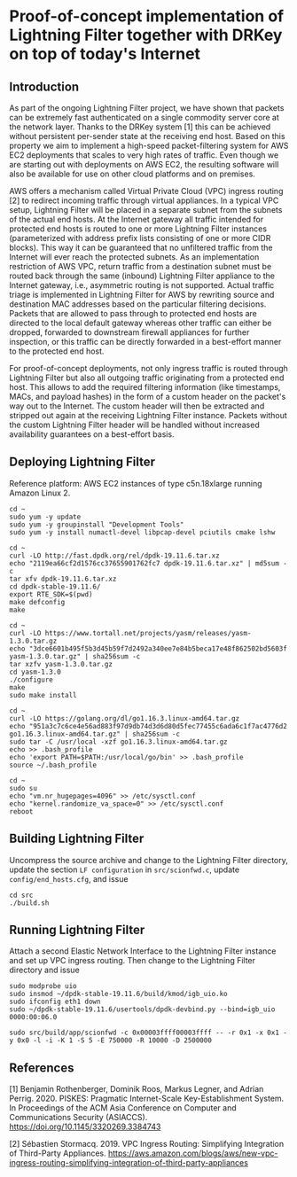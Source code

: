 # Proof-of-concept implementation of Lightning Filter together with DRKey on top of today's Internet

## Introduction
As part of the ongoing Lightning Filter project, we have shown that packets can be extremely fast authenticated on a single commodity server core at the network layer. Thanks to the DRKey system [1] this can be achieved without persistent per-sender state at the receiving end host. Based on this property we aim to implement a high-speed packet-filtering system for AWS EC2 deployments that scales to very high rates of traffic. Even though we are starting out with deployments on AWS EC2, the resulting software will also be available for use on other cloud platforms and on premises.

AWS offers a mechanism called Virtual Private Cloud (VPC) ingress routing [2] to redirect incoming traffic through virtual appliances. In a typical VPC setup, Lightning Filter will be placed in a separate subnet from the subnets of the actual end hosts. At the Internet gateway all traffic intended for protected end hosts is routed to one or more Lightning Filter instances (parameterized with address prefix lists consisting of one or more CIDR blocks). This way it can be guaranteed that no unfiltered traffic from the Internet will ever reach the protected subnets. As an implementation restriction of AWS VPC, return traffic from a destination subnet must be routed back through the same (inbound) Lightning Filter appliance to the Internet gateway, i.e., asymmetric routing is not supported. Actual traffic triage is implemented in Lightning Filter for AWS by rewriting source and destination MAC addresses based on the particular filtering decisions. Packets that are allowed to pass through to protected end hosts are directed to the local default gateway whereas other traffic can either be dropped, forwarded to downstream firewall appliances for further inspection, or this traffic can be directly forwarded in a best-effort manner to the protected end host.

For proof-of-concept deployments, not only ingress traffic is routed through Lightning Filter but also all outgoing traffic originating from a protected end host. This allows to add the required filtering information (like timestamps, MACs, and payload hashes) in the form of a custom header on the packet's way out to the Internet. The custom header will then be extracted and stripped out again at the receiving Lightning Filter instance. Packets without the custom Lightning Filter header will be handled without increased availability guarantees on a best-effort basis.

## Deploying Lightning Filter

Reference platform: AWS EC2 instances of type c5n.18xlarge running Amazon Linux 2.

```
cd ~
sudo yum -y update
sudo yum -y groupinstall "Development Tools"
sudo yum -y install numactl-devel libpcap-devel pciutils cmake lshw

cd ~
curl -LO http://fast.dpdk.org/rel/dpdk-19.11.6.tar.xz
echo "2119ea66cf2d1576cc37655901762fc7 dpdk-19.11.6.tar.xz" | md5sum -c
tar xfv dpdk-19.11.6.tar.xz 
cd dpdk-stable-19.11.6/
export RTE_SDK=$(pwd)
make defconfig
make

cd ~
curl -LO https://www.tortall.net/projects/yasm/releases/yasm-1.3.0.tar.gz
echo "3dce6601b495f5b3d45b59f7d2492a340ee7e84b5beca17e48f862502bd5603f  yasm-1.3.0.tar.gz" | sha256sum -c
tar xzfv yasm-1.3.0.tar.gz
cd yasm-1.3.0
./configure
make
sudo make install

cd ~
curl -LO https://golang.org/dl/go1.16.3.linux-amd64.tar.gz
echo "951a3c7c6ce4e56ad883f97d9db74d3d6d80d5fec77455c6ada6c1f7ac4776d2 go1.16.3.linux-amd64.tar.gz" | sha256sum -c
sudo tar -C /usr/local -xzf go1.16.3.linux-amd64.tar.gz
echo >> .bash_profile
echo 'export PATH=$PATH:/usr/local/go/bin' >> .bash_profile
source ~/.bash_profile

cd ~
sudo su
echo "vm.nr_hugepages=4096" >> /etc/sysctl.conf
echo "kernel.randomize_va_space=0" >> /etc/sysctl.conf
reboot
```

## Building Lightning Filter

Uncompress the source archive and change to the Lightning Filter directory, update the section `LF configuration` in `src/scionfwd.c`, update `config/end_hosts.cfg`, and issue

```
cd src
./build.sh
```

## Running Lightning Filter

Attach a second Elastic Network Interface to the Lightning Filter instance and set up VPC ingress routing. Then change to the Lightning Filter directory and issue

```
sudo modprobe uio
sudo insmod ~/dpdk-stable-19.11.6/build/kmod/igb_uio.ko
sudo ifconfig eth1 down
sudo ~/dpdk-stable-19.11.6/usertools/dpdk-devbind.py --bind=igb_uio 0000:00:06.0

sudo src/build/app/scionfwd -c 0x00003ffff00003ffff -- -r 0x1 -x 0x1 -y 0x0 -l -i -K 1 -S 5 -E 750000 -R 10000 -D 2500000
```

## References

[1] Benjamin Rothenberger, Dominik Roos, Markus Legner, and Adrian Perrig. 2020. PISKES: Pragmatic Internet-Scale Key-Establishment System. In Proceedings of the ACM Asia Conference on Computer and Communications Security (ASIACCS). https://doi.org/10.1145/3320269.3384743

[2] Sébastien Stormacq. 2019. VPC Ingress Routing: Simplifying Integration of Third-Party Appliances. https://aws.amazon.com/blogs/aws/new-vpc-ingress-routing-simplifying-integration-of-third-party-appliances
